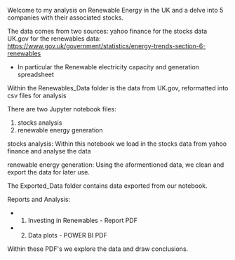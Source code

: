 Welcome to my analysis on Renewable Energy in the UK and a delve into 5 companies with their associated stocks.

The data comes from two sources:
yahoo finance for the stocks data
UK.gov for the renewables data: https://www.gov.uk/government/statistics/energy-trends-section-6-renewables
- In particular the Renewable electricity capacity and generation spreadsheet

Within the Renewables_Data folder is the data from UK.gov, reformatted into csv files for analysis

There are two Jupyter notebook files:
1. stocks analysis
2. renewable energy generation

stocks analysis:
Within this notebook we load in the stocks data from yahoo finance and analyse the data

renewable energy generation:
Using the aformentioned data, we clean and export the data for later use.

The Exported_Data folder contains data exported from our notebook.

Reports and Analysis:
- 1. Investing in Renewables - Report PDF
- 2. Data plots - POWER BI PDF

Within these PDF's we explore the data and draw conclusions.
